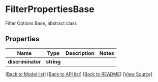 ﻿# FilterPropertiesBase
Filter Options Base, abstract class

## Properties
Name | Type | Description | Notes
------------ | ------------- | ------------- | -------------
**discriminator** | **string** |  | 

[[Back to Model list]](../README.md#documentation-for-models) [[Back to API list]](../README.md#documentation-for-api-endpoints) [[Back to README]](../README.md) [[View Source]](../src/models/filterPropertiesBase.ts)

